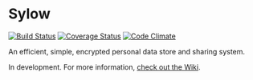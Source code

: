 # Sylow
[![Build Status](https://travis-ci.org/peakwinter/sylow.svg?branch=master)](https://travis-ci.org/peakwinter/sylow)
[![Coverage Status](https://coveralls.io/repos/github/peakwinter/sylow/badge.svg?branch=master)](https://coveralls.io/github/peakwinter/sylow?branch=master)
[![Code Climate](https://codeclimate.com/github/peakwinter/sylow/badges/gpa.svg)](https://codeclimate.com/github/peakwinter/sylow)

An efficient, simple, encrypted personal data store and sharing system.

In development. For more information, [check out the Wiki](https://github.com/peakwinter/sylow/wiki).

